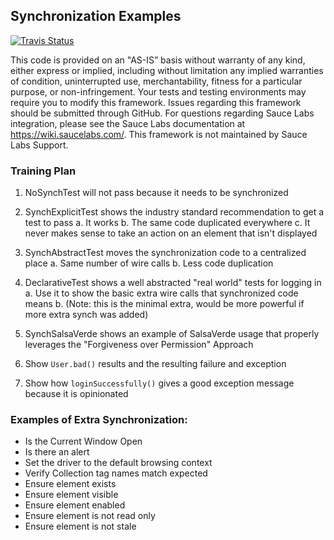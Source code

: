 ## Synchronization Examples
[![Travis Status](https://travis-ci.org/saucelabs-sample-test-frameworks/Java-TestNG-Selenium.svg?branch=master)](https://travis-ci.org/saucelabs-sample-test-frameworks/Java-TestNG-Selenium)

This code is provided on an "AS-IS” basis without warranty of any kind, either express or implied, including without limitation any implied warranties of condition, uninterrupted use, merchantability, fitness for a particular purpose, or non-infringement. Your tests and testing environments may require you to modify this framework. Issues regarding this framework should be submitted through GitHub. For questions regarding Sauce Labs integration, please see the Sauce Labs documentation at https://wiki.saucelabs.com/. This framework is not maintained by Sauce Labs Support.

### Training Plan

1. NoSynchTest will not pass because it needs to be synchronized

2. SynchExplicitTest shows the industry standard recommendation to get a test to pass
    a. It works
    b. The same code duplicated everywhere
    c. It never makes sense to take an action on an element that isn't displayed
    
3. SynchAbstractTest moves the synchronization code to a centralized place
    a. Same number of wire calls
    b. Less code duplication

4. DeclarativeTest shows a well abstracted "real world" tests for logging in
    a. Use it to show the basic extra wire calls that synchronized code means
    b. (Note: this is the minimal extra, would be more powerful if more extra synch was added)

5. SynchSalsaVerde shows an example of SalsaVerde usage that properly leverages the 
"Forgiveness over Permission" Approach

6. Show `User.bad()` results and the resulting failure and exception

7. Show how `loginSuccessfully()` gives a good exception message because it is opinionated

### Examples of Extra Synchronization:

* Is the Current Window Open
* Is there an alert
* Set the driver to the default browsing context
* Verify Collection tag names match expected
* Ensure element exists
* Ensure element visible
* Ensure element enabled
* Ensure element is not read only
* Ensure element is not stale
